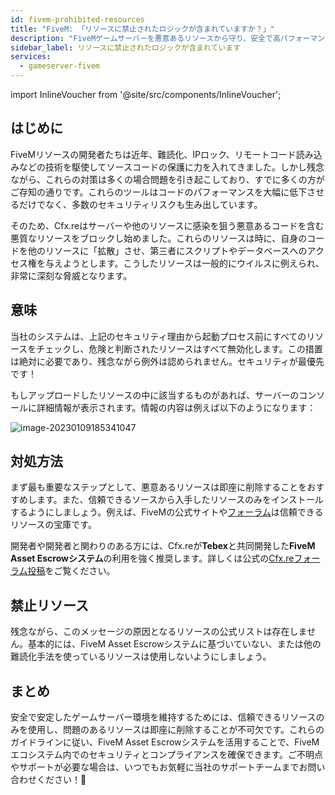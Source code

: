 ```yaml
---
id: fivem-prohibited-resources
title: "FiveM: 「リソースに禁止されたロジックが含まれていますか？」"
description: "FiveMゲームサーバーを悪意あるリソースから守り、安全で高パフォーマンスなプレイ環境を実現する方法 → 今すぐチェック"
sidebar_label: リソースに禁止されたロジックが含まれています
services:
  - gameserver-fivem
---
```


import InlineVoucher from '@site/src/components/InlineVoucher';

## はじめに

FiveMリソースの開発者たちは近年、難読化、IPロック、リモートコード読み込みなどの技術を駆使してソースコードの保護に力を入れてきました。しかし残念ながら、これらの対策は多くの場合問題を引き起こしており、すでに多くの方がご存知の通りです。これらのツールはコードのパフォーマンスを大幅に低下させるだけでなく、多数のセキュリティリスクも生み出しています。

そのため、Cfx.reはサーバーや他のリソースに感染を狙う悪意あるコードを含む悪質なリソースをブロックし始めました。これらのリソースは時に、自身のコードを他のリソースに「拡散」させ、第三者にスクリプトやデータベースへのアクセス権を与えようとします。こうしたリソースは一般的にウイルスに例えられ、非常に深刻な脅威となります。

<InlineVoucher />



## 意味

当社のシステムは、上記のセキュリティ理由から起動プロセス前にすべてのリソースをチェックし、危険と判断されたリソースはすべて無効化します。この措置は絶対に必要であり、残念ながら例外は認められません。セキュリティが最優先です！

もしアップロードしたリソースの中に該当するものがあれば、サーバーのコンソールに詳細情報が表示されます。情報の内容は例えば以下のようになります：

![image-20230109185341047](https://screensaver01.zap-hosting.com/index.php/s/WdCGZweo6Z5QNnz/preview)



## 対処方法

まず最も重要なステップとして、悪意あるリソースは即座に削除することをおすすめします。また、信頼できるソースから入手したリソースのみをインストールするようにしましょう。例えば、FiveMの公式サイトや[フォーラム](https://forum.cfx.re/c/development/releases/7)は信頼できるリソースの宝庫です。

開発者や開発者と関わりのある方には、Cfx.reが**Tebex**と共同開発した**FiveM Asset Escrowシステム**の利用を強く推奨します。詳しくは公式の[Cfx.reフォーラム投稿](https://forum.cfx.re/t/introducing-asset-escrow-for-your-resources/4777151)をご覧ください。



## 禁止リソース

残念ながら、このメッセージの原因となるリソースの公式リストは存在しません。基本的には、FiveM Asset Escrowシステムに基づいていない、または他の難読化手法を使っているリソースは使用しないようにしましょう。



## まとめ
安全で安定したゲームサーバー環境を維持するためには、信頼できるリソースのみを使用し、問題のあるリソースは即座に削除することが不可欠です。これらのガイドラインに従い、FiveM Asset Escrowシステムを活用することで、FiveMエコシステム内でのセキュリティとコンプライアンスを確保できます。ご不明点やサポートが必要な場合は、いつでもお気軽に当社のサポートチームまでお問い合わせください！🙂

<InlineVoucher />